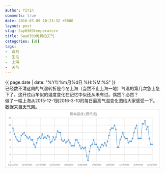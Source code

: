 ```yaml
---
author: YiYin
comments: true
date: 2016-03-09 10:23:32 +0800
layout: post
slug: Say0309temperature
title: Say0309诡异的天气
categories: [说]
tags:
-  自然
-  生活
-  上海
-  天气
---
```

<div class="saying">
<div class="timestamp">{{ page.date | date: "%Y年%m月%d日 %H:%M:%S" }}</div>
已经数不清这周的气温转折是今冬上海（当然不止上海一地）气温的第几次急上急下了。这开过山车似的温度变化在记忆中似还从未有过。偶然？必然？<br/>
做了一幅上海从2015-12-1到2016-3-10的每日最高气温变化图给大家感受一下。数据来自<a href="http://www.tianqi.com">天气网</a>。<br/>

<img src="/public/images/temp.png"/>
</div>